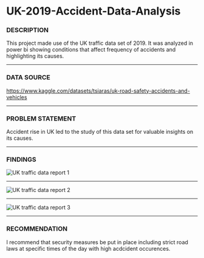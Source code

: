 # UK-2019-Accident-Data-Analysis

### DESCRIPTION

This project made use of the UK traffic data set of 2019. It was analyzed in power bi showing conditions that affect frequency of accidents and highlighting its causes.

---------------

### DATA SOURCE

https://www.kaggle.com/datasets/tsiaras/uk-road-safety-accidents-and-vehicles

---------------

### PROBLEM STATEMENT

Accident rise in UK led to the study of this data set for valuable insights on its causes.

---------------

### FINDINGS


![UK traffic data report 1](https://user-images.githubusercontent.com/110602626/202298795-bb571ac1-cfd1-4733-b1db-1da941047f89.png)

---------------

![UK traffic data report 2](https://user-images.githubusercontent.com/110602626/202299696-2ab03262-6558-4982-bba7-c5a7290aa0c6.png)

----------------

![UK traffic data report 3](https://user-images.githubusercontent.com/110602626/202300846-cbc4ab59-fbaa-4e91-996a-d50835d19bee.png)

----------------

### RECOMMENDATION

I recommend that security measures be put in place including strict road laws at specific times of the day with high acdcident occurences. 
